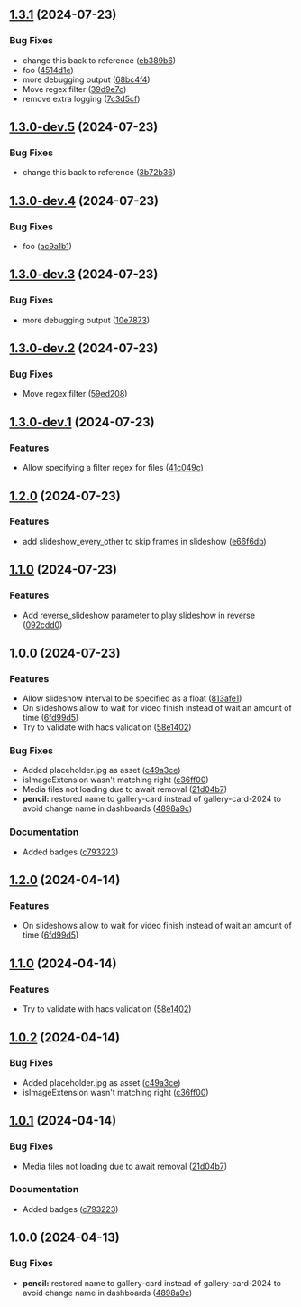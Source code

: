 ## [1.3.1](https://github.com/jdrusso/gallery-card/compare/v1.3.0...v1.3.1) (2024-07-23)


### Bug Fixes

* change this back to reference ([eb389b6](https://github.com/jdrusso/gallery-card/commit/eb389b60f05c959f94d01c7996e912cc2743d557))
* foo ([4514d1e](https://github.com/jdrusso/gallery-card/commit/4514d1e5b0f141ac29334ee05903faa41455c77d))
* more debugging output ([68bc4f4](https://github.com/jdrusso/gallery-card/commit/68bc4f417878f99bf49dc0f69db9d6b356e12e30))
* Move regex filter ([39d9e7c](https://github.com/jdrusso/gallery-card/commit/39d9e7c00cb59bbdfb86adc4fef5e1758323c151))
* remove extra logging ([7c3d5cf](https://github.com/jdrusso/gallery-card/commit/7c3d5cfea37c5902884ba4c06aaa8f2f83215af7))

## [1.3.0-dev.5](https://github.com/jdrusso/gallery-card/compare/v1.3.0-dev.4...v1.3.0-dev.5) (2024-07-23)


### Bug Fixes

* change this back to reference ([3b72b36](https://github.com/jdrusso/gallery-card/commit/3b72b360dfe57a499227b12d9ebac714bafed4e1))

## [1.3.0-dev.4](https://github.com/jdrusso/gallery-card/compare/v1.3.0-dev.3...v1.3.0-dev.4) (2024-07-23)


### Bug Fixes

* foo ([ac9a1b1](https://github.com/jdrusso/gallery-card/commit/ac9a1b11736678743e429db4f1fef6a94b2a1cfe))

## [1.3.0-dev.3](https://github.com/jdrusso/gallery-card/compare/v1.3.0-dev.2...v1.3.0-dev.3) (2024-07-23)


### Bug Fixes

* more debugging output ([10e7873](https://github.com/jdrusso/gallery-card/commit/10e787301522d2e84f071beead97b9ed93f7b885))

## [1.3.0-dev.2](https://github.com/jdrusso/gallery-card/compare/v1.3.0-dev.1...v1.3.0-dev.2) (2024-07-23)


### Bug Fixes

* Move regex filter ([59ed208](https://github.com/jdrusso/gallery-card/commit/59ed20834e313a4ac1e74fd7c87685608c0ad13c))

## [1.3.0-dev.1](https://github.com/jdrusso/gallery-card/compare/v1.2.0...v1.3.0-dev.1) (2024-07-23)


### Features

* Allow specifying a filter regex for files ([41c049c](https://github.com/jdrusso/gallery-card/commit/41c049c7ef10e1be95855103f9699b1168c1125e))

## [1.2.0](https://github.com/jdrusso/gallery-card/compare/v1.1.0...v1.2.0) (2024-07-23)


### Features

* add slideshow_every_other to skip frames in slideshow ([e66f6db](https://github.com/jdrusso/gallery-card/commit/e66f6dba6f2ded19d05b8e40eda6cfea7eb749c8))

## [1.1.0](https://github.com/jdrusso/gallery-card/compare/v1.0.0...v1.1.0) (2024-07-23)


### Features

* Add reverse_slideshow parameter to play slideshow in reverse ([092cdd0](https://github.com/jdrusso/gallery-card/commit/092cdd024dc6af1b1445663cd35a8e2461eff5c5))

## 1.0.0 (2024-07-23)


### Features

* Allow slideshow interval to be specified as a float ([813afe1](https://github.com/jdrusso/gallery-card/commit/813afe158e78aba729bb55ed3a766a0d8440cc54))
* On slideshows allow to wait for video finish instead of wait an amount of time ([6fd99d5](https://github.com/jdrusso/gallery-card/commit/6fd99d504acac3cb7edeeee30c44fea428336426))
* Try to validate with hacs validation ([58e1402](https://github.com/jdrusso/gallery-card/commit/58e1402c10fc7c15d80598fc5e4c72ecb1b48080))


### Bug Fixes

* Added placeholder.jpg as asset ([c49a3ce](https://github.com/jdrusso/gallery-card/commit/c49a3ce0ec9277b5e60f480ced01572a674b6e6a))
* isImageExtension wasn't matching right ([c36ff00](https://github.com/jdrusso/gallery-card/commit/c36ff00410d265fd65436cdd2478b491c6b97df4))
* Media files not loading due to await removal ([21d04b7](https://github.com/jdrusso/gallery-card/commit/21d04b7bb0cff8caa95332eba29172bba0bf184d))
* **pencil:** restored name to gallery-card instead of gallery-card-2024 to avoid change name in dashboards ([4898a9c](https://github.com/jdrusso/gallery-card/commit/4898a9cc69c4e96d8d867ea37772b6fd12080eb8))


### Documentation

* Added badges ([c793223](https://github.com/jdrusso/gallery-card/commit/c79322334feaa8be1187decb8afeeb26d9612520))

## [1.2.0](https://github.com/lukelalo/gallery-card/compare/v1.1.0...v1.2.0) (2024-04-14)


### Features

* On slideshows allow to wait for video finish instead of wait an amount of time ([6fd99d5](https://github.com/lukelalo/gallery-card/commit/6fd99d504acac3cb7edeeee30c44fea428336426))

## [1.1.0](https://github.com/lukelalo/gallery-card/compare/v1.0.2...v1.1.0) (2024-04-14)


### Features

* Try to validate with hacs validation ([58e1402](https://github.com/lukelalo/gallery-card/commit/58e1402c10fc7c15d80598fc5e4c72ecb1b48080))

## [1.0.2](https://github.com/lukelalo/gallery-card/compare/v1.0.1...v1.0.2) (2024-04-14)


### Bug Fixes

* Added placeholder.jpg as asset ([c49a3ce](https://github.com/lukelalo/gallery-card/commit/c49a3ce0ec9277b5e60f480ced01572a674b6e6a))
* isImageExtension wasn't matching right ([c36ff00](https://github.com/lukelalo/gallery-card/commit/c36ff00410d265fd65436cdd2478b491c6b97df4))

## [1.0.1](https://github.com/lukelalo/gallery-card/compare/v1.0.0...v1.0.1) (2024-04-14)


### Bug Fixes

* Media files not loading due to await removal ([21d04b7](https://github.com/lukelalo/gallery-card/commit/21d04b7bb0cff8caa95332eba29172bba0bf184d))


### Documentation

* Added badges ([c793223](https://github.com/lukelalo/gallery-card/commit/c79322334feaa8be1187decb8afeeb26d9612520))

## 1.0.0 (2024-04-13)


### Bug Fixes

* **pencil:** restored name to gallery-card instead of gallery-card-2024 to avoid change name in dashboards ([4898a9c](https://github.com/lukelalo/gallery-card/commit/4898a9cc69c4e96d8d867ea37772b6fd12080eb8))
